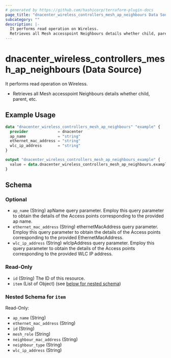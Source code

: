 ```yaml
---
# generated by https://github.com/hashicorp/terraform-plugin-docs
page_title: "dnacenter_wireless_controllers_mesh_ap_neighbours Data Source - terraform-provider-dnacenter"
subcategory: ""
description: |-
  It performs read operation on Wireless.
  Retrieves all Mesh accesspoint Neighbours details whether child, parent, etc.
---
```


# dnacenter_wireless_controllers_mesh_ap_neighbours (Data Source)

It performs read operation on Wireless.

- Retrieves all Mesh accesspoint Neighbours details whether child, parent, etc.

## Example Usage

```terraform
data "dnacenter_wireless_controllers_mesh_ap_neighbours" "example" {
  provider             = dnacenter
  ap_name              = "string"
  ethernet_mac_address = "string"
  wlc_ip_address       = "string"
}

output "dnacenter_wireless_controllers_mesh_ap_neighbours_example" {
  value = data.dnacenter_wireless_controllers_mesh_ap_neighbours.example.item
}
```

<!-- schema generated by tfplugindocs -->
## Schema

### Optional

- `ap_name` (String) apName query parameter. Employ this query parameter to obtain the details of the Access points corresponding to the provided ap name.
- `ethernet_mac_address` (String) ethernetMacAddress query parameter. Employ this query parameter to obtain the details of the Access points corresponding to the provided EthernetMacAddress.
- `wlc_ip_address` (String) wlcIpAddress query parameter. Employ this query parameter to obtain the details of the Access points corresponding to the provided WLC IP address.

### Read-Only

- `id` (String) The ID of this resource.
- `item` (List of Object) (see [below for nested schema](#nestedatt--item))

<a id="nestedatt--item"></a>
### Nested Schema for `item`

Read-Only:

- `ap_name` (String)
- `ethernet_mac_address` (String)
- `id` (String)
- `mesh_role` (String)
- `neighbour_mac_address` (String)
- `neighbour_type` (String)
- `wlc_ip_address` (String)
